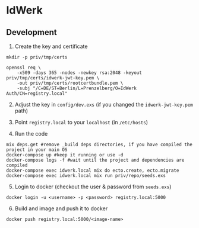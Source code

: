# IdWerk

## Development

1. Create the key and certificate
```
mkdir -p priv/tmp/certs

openssl req \
    -x509 -days 365 -nodes -newkey rsa:2048 -keyout priv/tmp/certs/idwerk-jwt-key.pem \
    -out priv/tmp/certs/rootcertbundle.pem \
    -subj "/C=DE/ST=Berlin/L=Prenzelberg/O=IdWerk Auth/CN=registry.local"

```

2. Adjust the key in `config/dev.exs` (if you changed the `idwerk-jwt-key.pem` path)

3. Point `registry.local` to your `localhost` (in `/etc/hosts`)

4. Run the code
```
mix deps.get #remove _build deps directories, if you have compiled the project in your main OS
docker-compose up #keep it running or use -d
docker-compose logs -f #wait until the project and dependencies are compiled
docker-compose exec idwerk.local mix do ecto.create, ecto.migrate
docker-compose exec idwerk.local mix run priv/repo/seeds.exs
```

5. Login to docker (checkout the user & password from `seeds.exs`)
```
docker login -u <username> -p <password> registry.local:5000
```

6. Build and image and push it to docker

```
docker push registry.local:5000/<image-name>
```
